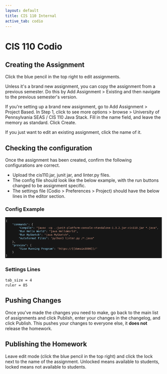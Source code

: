 ```yaml
---
layout: default
title: CIS 110 Internal
active_tab: codio
---
```


# CIS 110 Codio

## Creating the Assignment
Click the blue pencil in the top right to edit assignments.

Unless it's a brand new assignment, you can copy the assignment from a previous semester. Do this by Add Assignment > Existing and then navigate to the previous semester's version.

If you're setting up a brand new assignment, go to Add Assignment > Project Based. In Step 1, click to see more options > browse > University of Pennsylvania SEAS / CIS 110 Java Stack. Fill in the name field, and leave the memory as standard. Click Create.

If you just want to edit an existing assignment, click the name of it.

## Checking the configuration

Once the assignment has been created, confirm the following configurations are correct.
- Upload the cis110.jar, junit jar, and linter.py files. 
- The config file should look like the below example, with the run buttons changed to be assignment specific.
- The settings file (Codio > Preferences > Project) should have the below lines in the editor section.

### Config Example

![config code](../hw_options/config_example.png)

### Settings Lines
```
tab_size = 4
ruler = 85
```

## Pushing Changes
Once you've made the changes you need to make, go back to the main list of assignments and click Publish, enter your changes in the changelog, and click Publish. This pushes your changes to everyone else, it **does not** release the homework.

## Publishing the Homework
Leave edit mode (click the blue pencil in the top right) and click the lock next to the name of the assignment. Unlocked means available to students, locked means not available to students.